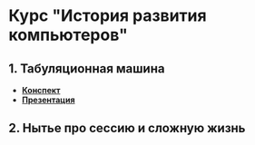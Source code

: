 # Курс "История развития компьютеров"
## 1. Табуляционная машина
* [**Конспект**](https://github.com/teacher57/history_of_computers/blob/main/notes/tabulating_machine.md)
* [**Презентация**](https://docs.google.com/presentation/d/1Ab2SrCBQBnrL0c3QOUEGgOWgSJM7WcUwZDJ1UbXCXsY/edit?usp=sharing)
## 2. Нытье про сессию и сложную жизнь

